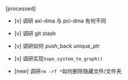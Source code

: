 [processed]

* [v] 调研 axi-dma 与 pci-dma 有何不同

* [v] 调研 git stash

* [v] 调研如何 push_back unique_ptr

* [v] 调研实现`topo_system_to_graph()`

* [new] 调研`rm -rf *`如何删除隐藏文件/文件夹